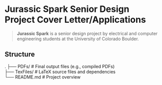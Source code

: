 # Jurassic Spark Senior Design Project Cover Letter/Applications

> **Jurassic Spark** is a senior design project by electrical and computer engineering students at the University of Colorado Boulder.

## Structure
.
├── PDFs/            # Final output files (e.g., compiled PDFs)                           
├── TexFiles/        # LaTeX source files and dependencies          	     
└── README.md        # Project overview
